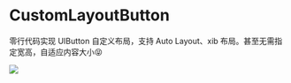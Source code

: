# CustomLayoutButton

零行代码实现 UIButton 自定义布局，支持 Auto Layout、xib 布局。甚至无需指定宽高，自适应内容大小😝

![](https://ws1.sinaimg.cn/large/006tNc79gy1fsmn4u10coj31kw15cnhe.jpg)